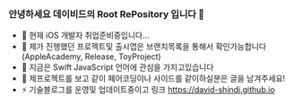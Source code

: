 ### 안녕하세요 데이비드의 Root RePository 입니다 👋
- 🔭 현재 iOS 개발자 취업준비중입니다...
- 🌱 제가 진행했던 프로젝트및 출시앱은 브랜치목록을 통해서 확인가능합니다 (AppleAcademy, Release, ToyProject)
- 🤔 지금은 Swift JavaScript 언어에 관심을 가지고있습니다
- 👯 제프로젝트를 보고 같이 페어코딩이나 사이드를 같이하실분은 글을 남겨주세요!
- ⚡ 기술블로그를 운영및 업데이트중이고 링크 https://david-shindj.github.io

<!--
**David-ShinDJ/David-ShinDJ** is a ✨ _special_ ✨ repository because its `README.md` (this file) appears on your GitHub profile.

- 🔭 I’m currently working on AppleAcademy
- 🌱 I’m currently learning Swift
- 👯 I’m looking to collaborate on ...
- 💬 Ask me about ...
- 📫 How to reach me: ...
- 😄 Pronouns: ...
- ⚡ Fun fact: ...
-->
